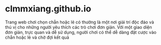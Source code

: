 # clmmxiang.github.io
Trang web chơi chọn chẵn hoặc lẻ có thưởng là một nơi giải trí độc đáo và thú vị cho những người yêu thích các trò chơi đơn giản. Với một giao diện đơn giản, trực quan và dễ sử dụng, người chơi có thể dễ dàng đặt cược vào chẵn hoặc lẻ và chờ đợi kết quả
